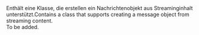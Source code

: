 <Namespace Name="Microsoft.ServiceBus.Web">
  <Docs>
    <summary><span data-ttu-id="c3924-101">Enthält eine Klasse, die erstellen ein Nachrichtenobjekt aus Streaminginhalt unterstützt.</span><span class="sxs-lookup"><span data-stu-id="c3924-101">Contains a class that supports creating a message object from streaming content.</span></span></summary> 
    <remarks>To be added.</remarks>
  </Docs>
</Namespace>
